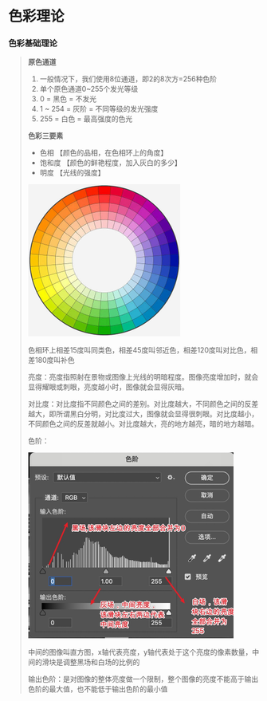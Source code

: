 # 色彩理论

### 色彩基础理论

> **原色通道**
>
> 1. 一般情况下，我们使用8位通道，即2的8次方=256种色阶
> 2. 单个原色通道0~255个发光等级
> 3. 0 = 黑色 = 不发光
> 4. 1 ~ 254 = 灰阶 = 不同等级的发光强度
> 5. 255 = 白色 = 最高强度的色光
>
> **色彩三要素**
>
> * 色相  【颜色的品相，在色相环上的角度】
> * 饱和度  【颜色的鲜艳程度，加入灰白的多少】
> * 明度   【光线的强度】
>
> <img src="./images/hue_circle.jpeg" style="zoom:50%;" />
>
> 色相环上相差15度叫同类色，相差45度叫邻近色，相差120度叫对比色，相差180度叫补色
>
> 亮度：亮度指照射在景物或图像上光线的明暗程度。图像亮度增加时，就会显得耀眼或刺眼，亮度越小时，图像就会显得灰暗。
>
> 对比度：对比度指不同颜色之间的差别。对比度越大，不同颜色之间的反差越大，即所谓黑白分明，对比度过大，图像就会显得很刺眼。对比度越小，不同颜色之间的反差就越小。对比度越大，亮的地方越亮，暗的地方越暗。
>
> 色阶：
>
> <img src="./images/gradation.jpg" style="zoom:50%;" />
>
> 中间的图像叫直方图，x轴代表亮度，y轴代表处于这个亮度的像素数量，中间的滑块是调整黑场和白场的比例的
>
> 输出色阶：是对图像的整体亮度做一个限制，整个图像的亮度不能高于输出色阶的最大值，也不能低于输出色阶的最小值